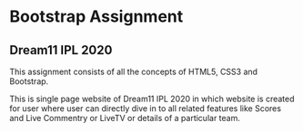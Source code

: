 # Bootstrap Assignment

## Dream11 IPL 2020

This assignment consists of all the concepts of HTML5, CSS3 and Bootstrap.

This is single page website of Dream11 IPL 2020 in which website is created for user where user can directly dive in to all 
related features like Scores and Live Commentry or LiveTV or details of a particular team. 